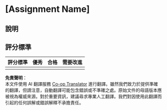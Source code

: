 <!--
CO_OP_TRANSLATOR_METADATA:
{
  "original_hash": "b5f62ec256c7e43e771f0d3b4e1a9130",
  "translation_date": "2025-08-24T00:16:28+00:00",
  "source_file": "lesson-template/assignment.md",
  "language_code": "tw"
}
-->
# [Assignment Name]

## 說明

## 評分標準

| 評分標準 | 優秀 | 合格 | 需要改進 |
| -------- | ---- | ---- | -------- | 
|          |      |      |          | 

**免責聲明**：  
本文件使用 AI 翻譯服務 [Co-op Translator](https://github.com/Azure/co-op-translator) 進行翻譯。雖然我們致力於提供準確的翻譯，但請注意，自動翻譯可能包含錯誤或不準確之處。原始文件的母語版本應被視為權威來源。對於重要資訊，建議尋求專業人工翻譯。我們對因使用此翻譯而引起的任何誤解或錯誤解釋不承擔責任。